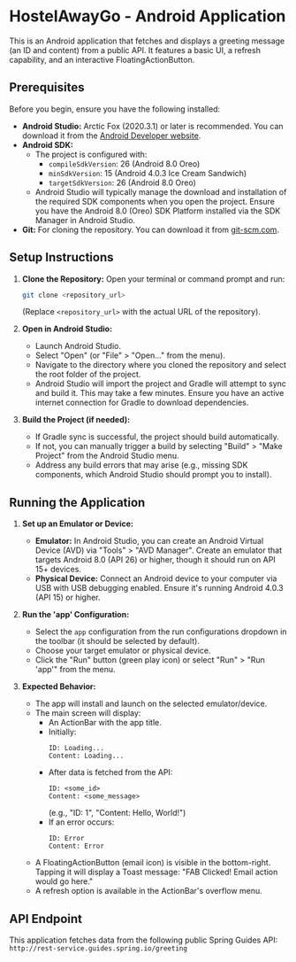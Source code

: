 # HostelAwayGo - Android Application

This is an Android application that fetches and displays a greeting message (an ID and content) from a public API. It features a basic UI, a refresh capability, and an interactive FloatingActionButton.

## Prerequisites

Before you begin, ensure you have the following installed:

*   **Android Studio:** Arctic Fox (2020.3.1) or later is recommended. You can download it from the [Android Developer website](https://developer.android.com/studio).
*   **Android SDK:**
    *   The project is configured with:
        *   `compileSdkVersion`: 26 (Android 8.0 Oreo)
        *   `minSdkVersion`: 15 (Android 4.0.3 Ice Cream Sandwich)
        *   `targetSdkVersion`: 26 (Android 8.0 Oreo)
    *   Android Studio will typically manage the download and installation of the required SDK components when you open the project. Ensure you have the Android 8.0 (Oreo) SDK Platform installed via the SDK Manager in Android Studio.
*   **Git:** For cloning the repository. You can download it from [git-scm.com](https://git-scm.com/).

## Setup Instructions

1.  **Clone the Repository:**
    Open your terminal or command prompt and run:
    ```bash
    git clone <repository_url>
    ```
    (Replace `<repository_url>` with the actual URL of the repository).

2.  **Open in Android Studio:**
    *   Launch Android Studio.
    *   Select "Open" (or "File" > "Open..." from the menu).
    *   Navigate to the directory where you cloned the repository and select the root folder of the project.
    *   Android Studio will import the project and Gradle will attempt to sync and build it. This may take a few minutes. Ensure you have an active internet connection for Gradle to download dependencies.

3.  **Build the Project (if needed):**
    *   If Gradle sync is successful, the project should build automatically.
    *   If not, you can manually trigger a build by selecting "Build" > "Make Project" from the Android Studio menu.
    *   Address any build errors that may arise (e.g., missing SDK components, which Android Studio should prompt you to install).

## Running the Application

1.  **Set up an Emulator or Device:**
    *   **Emulator:** In Android Studio, you can create an Android Virtual Device (AVD) via "Tools" > "AVD Manager". Create an emulator that targets Android 8.0 (API 26) or higher, though it should run on API 15+ devices.
    *   **Physical Device:** Connect an Android device to your computer via USB with USB debugging enabled. Ensure it's running Android 4.0.3 (API 15) or higher.

2.  **Run the 'app' Configuration:**
    *   Select the `app` configuration from the run configurations dropdown in the toolbar (it should be selected by default).
    *   Choose your target emulator or physical device.
    *   Click the "Run" button (green play icon) or select "Run" > "Run 'app'" from the menu.

3.  **Expected Behavior:**
    *   The app will install and launch on the selected emulator/device.
    *   The main screen will display:
        *   An ActionBar with the app title.
        *   Initially:
            ```
            ID: Loading...
            Content: Loading...
            ```
        *   After data is fetched from the API:
            ```
            ID: <some_id>
            Content: <some_message>
            ```
            (e.g., "ID: 1", "Content: Hello, World!")
        *   If an error occurs:
            ```
            ID: Error
            Content: Error
            ```
    *   A FloatingActionButton (email icon) is visible in the bottom-right. Tapping it will display a Toast message: "FAB Clicked! Email action would go here."
    *   A refresh option is available in the ActionBar's overflow menu.

## API Endpoint

This application fetches data from the following public Spring Guides API:
`http://rest-service.guides.spring.io/greeting`
